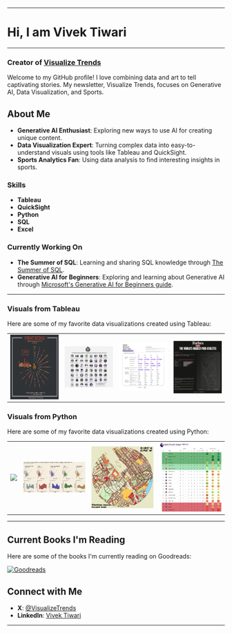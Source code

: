 
---

# Hi, I am Vivek Tiwari

---

### Creator of [Visualize Trends](https://visualizetrends.substack.com)

Welcome to my GitHub profile! I love combining data and art to tell captivating stories. My newsletter, Visualize Trends, focuses on Generative AI, Data Visualization, and Sports.

## About Me

- **Generative AI Enthusiast**: Exploring new ways to use AI for creating unique content.
- **Data Visualization Expert**: Turning complex data into easy-to-understand visuals using tools like Tableau and QuickSight.
- **Sports Analytics Fan**: Using data analysis to find interesting insights in sports.

### Skills

- **Tableau**
- **QuickSight**
- **Python**
- **SQL**
- **Excel**


### Currently Working On

- **The Summer of SQL**: Learning and sharing SQL knowledge through [The Summer of SQL](https://github.com/wjsutton/the_summer_of_sql).
- **Generative AI for Beginners**: Exploring and learning about Generative AI through [Microsoft's Generative AI for Beginners guide](https://microsoft.github.io/generative-ai-for-beginners/#/).

---

### Visuals from Tableau
Here are some of my favorite data visualizations created using Tableau:

<table>
  <tr>
    <td>
      <a href="https://public.tableau.com/app/profile/visualizetrends/viz/ViratKohli-TheRunMachine/ViratKohli-RunMachine" target="_blank">
        <img src="https://github.com/probablyvivek/probablyvivek/blob/main/1.%20Virat%20Kohli%20-%20Run%20Machine.png?raw=True" height ="150" width="300"/>
      </a>
    </td>
    <td>
      <a href="https://public.tableau.com/app/profile/visualizetrends/viz/BharatRatnaAwardWinners/BharatRatna" target="_blank">
        <img src="https://github.com/probablyvivek/probablyvivek/blob/main/2.%20Bharat%20Ratna.png?raw=True" width="300"/>
      </a>
    </td>
    <td>
      <a href="https://public.tableau.com/app/profile/visualizetrends/viz/BritonsNewYearResolutions_17059511843240/2024BritonsNYResolutions" target="_blank">
        <img src="https://github.com/probablyvivek/probablyvivek/blob/main/3.%202024%20Briton's%20NY%20Resolutions.png?raw=True" width="300"/>
      </a>
    </td>
    <td>
      <a href="https://public.tableau.com/app/profile/visualizetrends/viz/WorldsHighestPaidAthletesForbes2023/Forbes2023" target="_blank">
        <img src="https://github.com/probablyvivek/probablyvivek/blob/main/4.%20Forbes%202023.png?raw=True" width="300"/>
      </a>
    </td>
  </tr>
</table>

### Visuals from Python

Here are some of my favorite data visualizations created using Python:

<table>
  <tr>
    <td>
      <img src="https://github.com/probablyvivek/probablyvivek/blob/main/1.%20Python%20-%20Game%20Of%20Thrones.png?raw=True" width="300"/>
    </td>
    <td>
      <img src="https://github.com/probablyvivek/probablyvivek/blob/main/2.%20Python%20-%20European%20Leagues2023-24.png?raw=True" width="300"/>
    </td>
    <td>
      <img src="https://github.com/probablyvivek/probablyvivek/blob/main/3.%20Python%20-%20StamfordBridge.png?raw=True" width="300"/>
    </td>
    <td>
      <img src="https://github.com/probablyvivek/probablyvivek/blob/main/4.%20Python%20-%20EPL_Standings_24.png?raw=True" width="300"/>
    </td>
  </tr>
</table>

---
## Current Books I'm Reading

Here are some of the books I'm currently reading on Goodreads:

[![Goodreads](https://img.shields.io/badge/Goodreads-Visit%20My%20Profile-green)](https://www.goodreads.com/user/show/26703575-vivek-tiwari)


## Connect with Me

- **X**: [@VisualizeTrends](https://twitter.com/VisualizeTrends)
- **LinkedIn**: [Vivek Tiwari](https://www.linkedin.com/in/vivektiwari13/)

---


